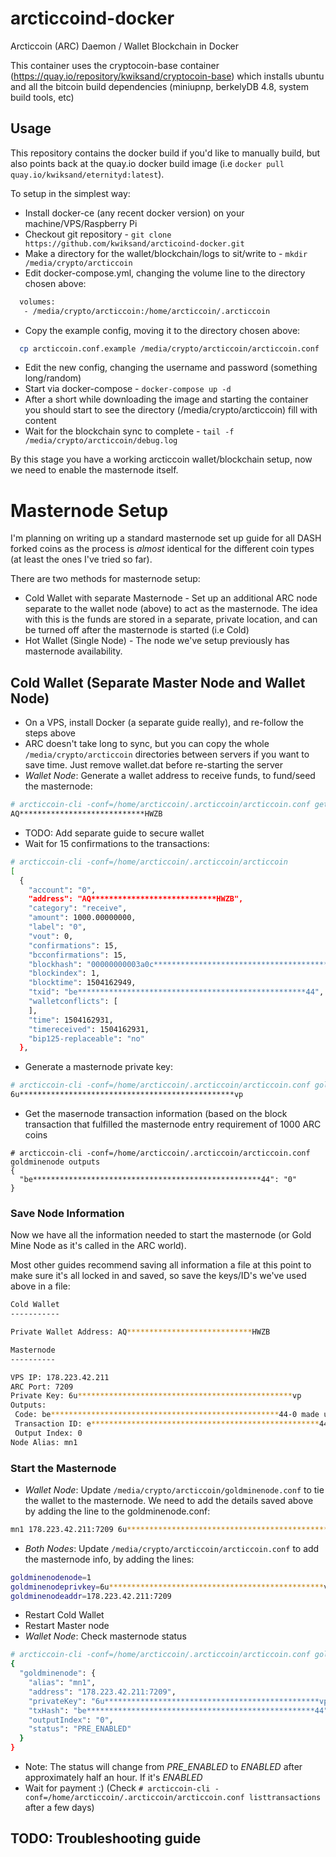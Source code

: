 # arcticcoind-docker
Arcticcoin (ARC) Daemon / Wallet Blockchain in Docker

This container uses the cryptocoin-base container (https://quay.io/repository/kwiksand/cryptocoin-base) which installs ubuntu and all the bitcoin build dependencies (miniupnp, berkelyDB 4.8, system build tools, etc)

## Usage

This repository contains the docker build if you'd like to manually build, but also points back at the quay.io docker build image (i.e `docker pull quay.io/kwiksand/eternityd:latest`).

To setup in the simplest way:
* Install docker-ce (any recent docker version) on your machine/VPS/Raspberry Pi
* Checkout git repository - `git clone https://github.com/kwiksand/arcticoind-docker.git`
* Make a directory for the wallet/blockchain/logs to sit/write to - `mkdir /media/crypto/arcticcoin`
* Edit docker-compose.yml, changing the volume line to the directory chosen above:
```bash
  volumes:
   - /media/crypto/arcticcoin:/home/arcticcoin/.arcticcoin
```
* Copy the example config, moving it to the directory chosen above:
```bash
  cp arcticcoin.conf.example /media/crypto/arcticcoin/arcticcoin.conf
```
* Edit the new config, changing the username and password (something long/random)
* Start via docker-compose - `docker-compose up -d`
* After a short while downloading the image and starting the container you should start to see the directory (/media/crypto/arcticcoin) fill with content
* Wait for the blockchain sync to complete - `tail -f /media/crypto/arcticcoin/debug.log`

By this stage you have a working arcticcoin wallet/blockchain setup, now we need to enable the masternode itself.  

# Masternode Setup

I'm planning on writing up a standard masternode set up guide for all DASH forked coins as the process is *almost* identical for the different coin types (at least the ones I've tried so far).

There are two methods for masternode setup:
* Cold Wallet with separate Masternode - Set up an additional ARC node separate to the wallet node (above) to act as the masternode.  The idea with this is the funds are stored in a separate, private location, and can be turned off after the masternode is started (i.e Cold)
* Hot Wallet (Single Node) - The node we've setup previously has masternode availability.

## Cold Wallet (Separate Master Node and Wallet Node)

* On a VPS, install Docker (a separate guide really), and re-follow the steps above
* ARC doesn't take long to sync, but you can copy the whole `/media/crypto/arcticcoin` directories between servers if you want to save time.  Just remove wallet.dat before re-starting the server
* *Wallet Node*: Generate a wallet address to receive funds, to fund/seed the masternode:
```bash
# arcticcoin-cli -conf=/home/arcticcoin/.arcticcoin/arcticcoin.conf getaccountaddress mn1
AQ****************************HWZB
```
* TODO: Add separate guide to secure wallet
* Wait for 15 confirmations to the transactions:
```bash
# arcticcoin-cli -conf=/home/arcticcoin/.arcticcoin/arcticcoin
[
  {
    "account": "0",
    "address": "AQ****************************HWZB",
    "category": "receive",
    "amount": 1000.00000000,
    "label": "0",
    "vout": 0,
    "confirmations": 15,
    "bcconfirmations": 15,
    "blockhash": "00000000003a0c***************************************************4d0f",
    "blockindex": 1,
    "blocktime": 1504162949,
    "txid": "be***************************************************44",
    "walletconflicts": [
    ],
    "time": 1504162931,
    "timereceived": 1504162931,
    "bip125-replaceable": "no"
  },
  ```
* Generate a masternode private key:
```bash
# arcticcoin-cli -conf=/home/arcticcoin/.arcticcoin/arcticcoin.conf goldminenode genkey
6u************************************************vp
```
* Get the masernode transaction information (based on the block transaction that fulfilled the masternode entry requirement of 1000 ARC coins
```bach
# arcticcoin-cli -conf=/home/arcticcoin/.arcticcoin/arcticcoin.conf goldminenode outputs
{
  "be***************************************************44": "0"
}
```
### Save Node Information

Now we have all the information needed to start the masternode (or Gold Mine Node as it's called in the ARC world).

Most other guides recommend saving all information a file at this point to make sure it's all locked in and saved, so save the keys/ID's we've used above in a file:

```bash
Cold Wallet
-----------

Private Wallet Address: AQ****************************HWZB

Masternode
----------

VPS IP: 178.223.42.211
ARC Port: 7209
Private Key: 6u************************************************vp
Outputs:
 Code: be***************************************************44-0 made up of:
 Transaction ID: e***************************************************44
 Output Index: 0
Node Alias: mn1
```

### Start the Masternode

* *Wallet Node*: Update `/media/crypto/arcticcoin/goldminenode.conf` to tie the wallet to the masternode.  We need to add the details saved above by adding the line to the goldminenode.conf:
```bash
mn1 178.223.42.211:7209 6u************************************************vp be***************************************************44 0
```
* *Both Nodes*: Update `/media/crypto/arcticcoin/arcticcoin.conf` to add the masternode info, by adding the lines:
```bash
goldminenodenode=1
goldminenodeprivkey=6u************************************************vp
goldminenodeaddr=178.223.42.211:7209
```
* Restart Cold Wallet
* Restart Master node
* *Wallet Node*: Check masternode status
```bash
# arcticcoin-cli -conf=/home/arcticcoin/.arcticcoin/arcticcoin.conf goldminenode list-conf
{
  "goldminenode": {
    "alias": "mn1",
    "address": "178.223.42.211:7209",
    "privateKey": "6u************************************************vp",
    "txHash": "be***************************************************44",
    "outputIndex": "0",
    "status": "PRE_ENABLED"
  }
}
````
* Note: The status will change from *PRE_ENABLED* to *ENABLED* after approximately half an hour.  If it's *ENABLED*
* Wait for payment :) (Check `# arcticcoin-cli -conf=/home/arcticcoin/.arcticcoin/arcticcoin.conf listtransactions` after a few days)

## TODO: Troubleshooting guide
